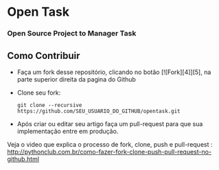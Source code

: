 # Open Task   
### Open Source Project to Manager Task   

Como Contribuir
---------------

* Faça um fork desse repositório, clicando no botão [![Fork][4]][5], na parte superior direita da pagina do Github
* Clone seu fork:

    ``git clone --recursive https://github.com/SEU_USUARIO_DO_GITHUB/opentask.git``

* Após criar ou editar seu artigo faça um pull-request para que sua implementação entre em produção.

Veja o video que explica o processo de fork, clone, push e pull-request : http://pythonclub.com.br/como-fazer-fork-clone-push-pull-request-no-github.html


[1]: https://github.com/fabianogoes/controleaula/blob/master/src/main/webapp/WEB-INF/static/img/github-fork-btn.png
[1]: https://github.com/fabianogoes/controleaula/fork
